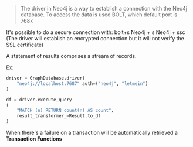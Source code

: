 >The driver in Neo4j is a way to establish a connection with the Neo4j database.
>To access the data is used BOLT, which default port is 7687.

It's possible to do a secure connection with: 
	bolt+s
	Neo4j + s
	Neo4j + ssc (The driver will establish an encrypted connection but it will not verify the SSL certificate)

A statement of results comprises a stream of records.

Ex:
```python
driver = GraphDatabase.driver(
    "neo4j://localhost:7687" auth=("neo4j", "letmein")
)

df = driver.execute_query
(
    "MATCH (n) RETURN count(n) AS count",
    result_transformer_=Result.to_df
)
```

When there's a failure on a transaction will be automatically retrieved a **Transaction Functions**